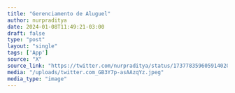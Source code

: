 ```yaml
---
title: "Gerenciamento de Aluguel"
author: nurpraditya
date: 2024-01-08T11:49:21-03:00
draft: false
type: "post"
layout: "single"
tags: ['App']
source: "X"
source_link: "https://twitter.com/nurpraditya/status/1737783596059140204"
media: "/uploads/twitter.com_GB3Y7p-asAAzqYz.jpeg"
media_type: "image"
---
```


